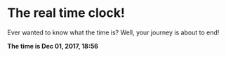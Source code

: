 # The real time clock!

Ever wanted to know what the time is? Well, your journey is about to end!

**The time is Dec 01, 2017, 18:56**